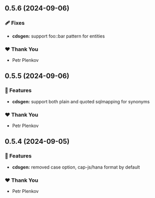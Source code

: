 

## 0.5.6 (2024-09-06)


### 🩹 Fixes

- **cdsgen:** support foo::bar pattern for entities


### ❤️  Thank You

- Petr Plenkov

## 0.5.5 (2024-09-06)


### 🚀 Features

- **cdsgen:** support both plain and quoted sqlmapping for synonyms


### ❤️  Thank You

- Petr Plenkov

## 0.5.4 (2024-09-05)


### 🚀 Features

- **cdsgen:** removed case option,  cap-js/hana format by default


### ❤️  Thank You

- Petr Plenkov